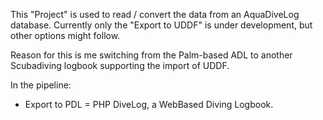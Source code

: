 This "Project" is used to read / convert the data from an AquaDiveLog database.
Currently only the "Export to UDDF" is under development, but other options might follow.

Reason for this is me switching from the Palm-based ADL to another Scubadiving logbook supporting the import of UDDF.

In the pipeline:
- Export to PDL = PHP DiveLog, a WebBased Diving Logbook.
